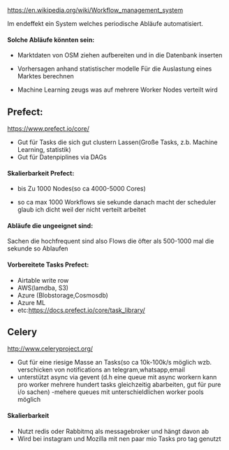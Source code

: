 https://en.wikipedia.org/wiki/Workflow_management_system


Im endeffekt ein System welches periodische Abläufe automatisiert.

#### Solche Abläufe könnten sein:

- Marktdaten von OSM ziehen aufbereiten und in die Datenbank inserten

- Vorhersagen anhand statistischer modelle Für die Auslastung eines Marktes berechnen

- Machine Learning zeugs was auf mehrere Worker Nodes verteilt wird



## Prefect:
https://www.prefect.io/core/

- Gut für Tasks die sich gut clustern Lassen(Große Tasks, z.b. Machine Learning, statistik)
- Gut für Datenpiplines via DAGs

#### Skalierbarkeit Prefect:

- bis Zu 1000 Nodes(so ca 4000-5000 Cores)

- so ca max 1000 Workflows sie sekunde danach macht der scheduler glaub ich dicht weil der nicht verteilt arbeitet


#### Abläufe die ungeeignet sind:
Sachen die hochfrequent sind also Flows die öfter als 500-1000 mal die sekunde so Ablaufen

#### Vorbereitete Tasks Prefect:
- Airtable write row
- AWS(lamdba, S3)
- Azure (Blobstorage,Cosmosdb)
- Azure ML
- etc:https://docs.prefect.io/core/task_library/


## Celery
http://www.celeryproject.org/

- Gut für eine riesige Masse an Tasks(so ca 10k-100k/s möglich wzb.  verschicken von notifications an telegram,whatsapp,email
- unterstützt async via gevent (d.h eine queue mit async workern kann pro worker mehrere hundert tasks gleichzeitig abarbeiten, gut für pure i/o sachen)
-mehere queues mit unterschieldlichen worker pools möglich


#### Skalierbarkeit

- Nutzt redis oder Rabbitmq als messagebroker und hängt davon ab
- Wird bei instagram und Mozilla mit nen paar mio Tasks pro tag genutzt
